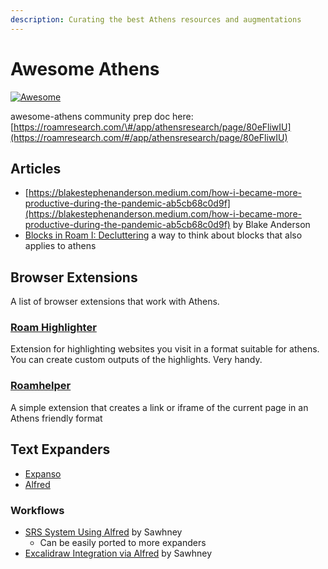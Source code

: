 ```yaml
---
description: Curating the best Athens resources and augmentations
---
```


# Awesome Athens

[![Awesome](https://awesome.re/badge-flat2.svg)](https://awesome.re)

awesome-athens community prep doc here: [https://roamresearch.com/\#/app/athensresearch/page/80eFliwIU](https://roamresearch.com/#/app/athensresearch/page/80eFliwIU)

## Articles

* [https://blakestephenanderson.medium.com/how-i-became-more-productive-during-the-pandemic-ab5cb68c0d9f](https://blakestephenanderson.medium.com/how-i-became-more-productive-during-the-pandemic-ab5cb68c0d9f) by Blake Anderson
* [Blocks in Roam I: Decluttering](https://costarichard.github.io/tools/roam/roam-blocks/) a way to think about blocks that also applies to athens

## Browser Extensions

A list of browser extensions that work with Athens.

### [Roam Highlighter](https://chrome.google.com/webstore/detail/roam-highlighter/hponfflfgcjikmehlcdcnpapicnljkkc/related?hl=en)

Extension for highlighting websites you visit in a format suitable for athens. You can create custom outputs of the highlights. Very handy.

### [Roamhelper](https://chrome.google.com/webstore/detail/roamhelper/bifjbefmihpccncjblbohkaehnofpepc/related)

A simple extension that creates a link or iframe of the current page in an Athens friendly format

## Text Expanders

* [Expanso](https://espanso.org/)
* [Alfred](https://www.alfredapp.com/)

### Workflows

* [SRS System Using Alfred](https://github.com/sawhney17/Athens-Research-SRS-System-With-Alfred) by Sawhney
  * Can be easily ported to more expanders
* [Excalidraw Integration via Alfred](https://github.com/sawhney17/athens-excalidraw) by Sawhney

